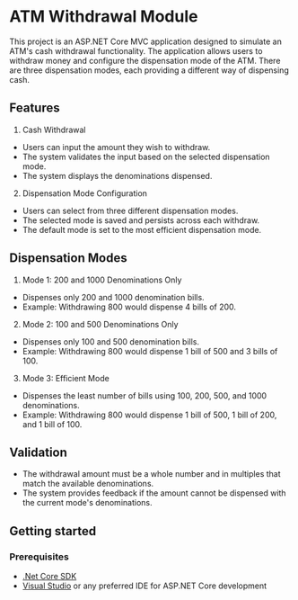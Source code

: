 # ATM Withdrawal Module

This project is an ASP.NET Core MVC application designed to simulate an ATM's cash withdrawal functionality. The application allows users to withdraw money and configure the dispensation mode of the ATM. There are three dispensation modes, each providing a different way of dispensing cash.

## Features

1. Cash Withdrawal
* Users can input the amount they wish to withdraw.
* The system validates the input based on the selected dispensation mode.
* The system displays the denominations dispensed.

2. Dispensation Mode Configuration
* Users can select from three different dispensation modes.
* The selected mode is saved and persists across each withdraw.
* The default mode is set to the most efficient dispensation mode.

## Dispensation Modes

1. Mode 1: 200 and 1000 Denominations Only
  * Dispenses only 200 and 1000 denomination bills.
  * Example: Withdrawing 800 would dispense 4 bills of 200.

2. Mode 2: 100 and 500 Denominations Only
  * Dispenses only 100 and 500 denomination bills.
  * Example: Withdrawing 800 would dispense 1 bill of 500 and 3 bills of 100.

3. Mode 3: Efficient Mode
  * Dispenses the least number of bills using 100, 200, 500, and 1000 denominations.
  * Example: Withdrawing 800 would dispense 1 bill of 500, 1 bill of 200, and 1 bill of 100.

## Validation

* The withdrawal amount must be a whole number and in multiples that match the available denominations.
* The system provides feedback if the amount cannot be dispensed with the current mode's denominations.

## Getting started

### Prerequisites

* [.Net Core SDK](https://dotnet.microsoft.com/en-us/download)
* [Visual Studio](https://visualstudio.microsoft.com/) or any preferred IDE for ASP.NET Core development
